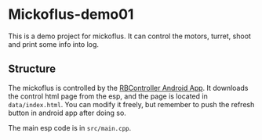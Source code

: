 # Mickoflus-demo01
This is a demo project for mickoflus. It can control the motors, turret, shoot and print some info into log.

## Structure
The mickoflus is controlled by the [RBController Android App](https://play.google.com/store/apps/details?id=com.tassadar.rbcontroller). It downloads the control html page from the esp, and the page is located in `data/index.html`. You can modify it freely, but remember to push the refresh button in android app after doing so.

The main esp code is in `src/main.cpp`.